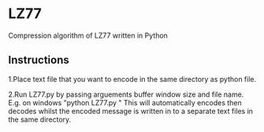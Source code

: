 # LZ77
Compression algorithm of LZ77 written in Python

## Instructions

1.Place text file that you want to encode in the same directory as python file.

2.Run LZ77.py by passing arguements buffer window size and file name. E.g. on windows "python LZ77.py <buffer window size> <file name>" This will automatically encodes
then decodes whilst the encoded message is written in to a separate text files in the same directory.
